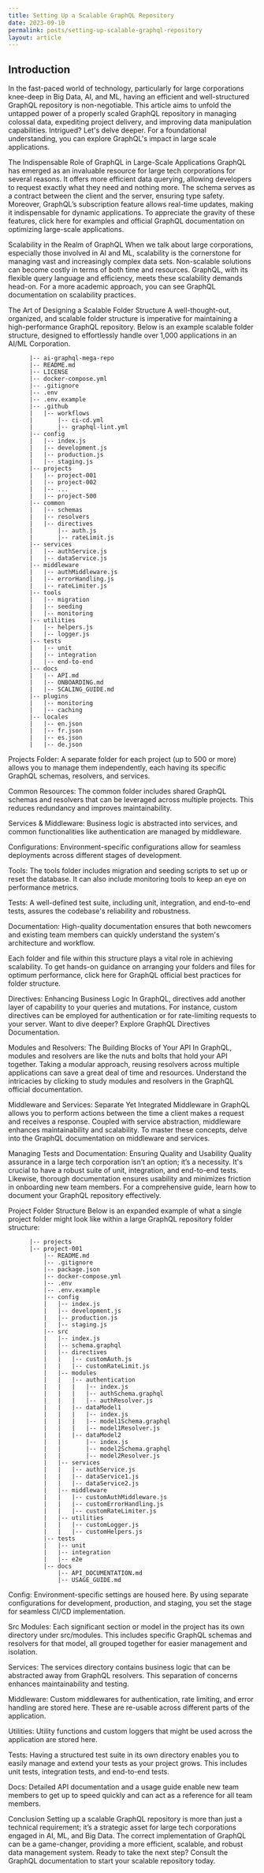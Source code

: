 ```yaml
---
title: Setting Up a Scalable GraphQL Repository
date: 2023-09-10
permalink: posts/setting-up-scalable-graphql-repository
layout: article
---
```


## Introduction

In the fast-paced world of technology, particularly for large corporations knee-deep in Big Data, AI, and ML, having an efficient and well-structured GraphQL repository is non-negotiable. This article aims to unfold the untapped power of a properly scaled GraphQL repository in managing colossal data, expediting project delivery, and improving data manipulation capabilities. Intrigued? Let's delve deeper. For a foundational understanding, you can explore GraphQL's impact in large scale applications.

The Indispensable Role of GraphQL in Large-Scale Applications
GraphQL has emerged as an invaluable resource for large tech corporations for several reasons. It offers more efficient data querying, allowing developers to request exactly what they need and nothing more. The schema serves as a contract between the client and the server, ensuring type safety. Moreover, GraphQL’s subscription feature allows real-time updates, making it indispensable for dynamic applications. To appreciate the gravity of these features, click here for examples and official GraphQL documentation on optimizing large-scale applications.

Scalability in the Realm of GraphQL
When we talk about large corporations, especially those involved in AI and ML, scalability is the cornerstone for managing vast and increasingly complex data sets. Non-scalable solutions can become costly in terms of both time and resources. GraphQL, with its flexible query language and efficiency, meets these scalability demands head-on. For a more academic approach, you can see GraphQL documentation on scalability practices.

The Art of Designing a Scalable Folder Structure
A well-thought-out, organized, and scalable folder structure is imperative for maintaining a high-performance GraphQL repository. Below is an example scalable folder structure, designed to effortlessly handle over 1,000 applications in an AI/ML Corporation.

```
      |-- ai-graphql-mega-repo
      |-- README.md
      |-- LICENSE
      |-- docker-compose.yml
      |-- .gitignore
      |-- .env
      |-- .env.example
      |-- .github
      |   |-- workflows
      |       |-- ci-cd.yml
      |       |-- graphql-lint.yml
      |-- config
      |   |-- index.js
      |   |-- development.js
      |   |-- production.js
      |   |-- staging.js
      |-- projects
      |   |-- project-001
      |   |-- project-002
      |   |-- ...
      |   |-- project-500
      |-- common
      |   |-- schemas
      |   |-- resolvers
      |   |-- directives
      |       |-- auth.js
      |       |-- rateLimit.js
      |-- services
      |   |-- authService.js
      |   |-- dataService.js
      |-- middleware
      |   |-- authMiddleware.js
      |   |-- errorHandling.js
      |   |-- rateLimiter.js
      |-- tools
      |   |-- migration
      |   |-- seeding
      |   |-- monitoring
      |-- utilities
      |   |-- helpers.js
      |   |-- logger.js
      |-- tests
      |   |-- unit
      |   |-- integration
      |   |-- end-to-end
      |-- docs
      |   |-- API.md
      |   |-- ONBOARDING.md
      |   |-- SCALING_GUIDE.md
      |-- plugins
      |   |-- monitoring
      |   |-- caching
      |-- locales
      |   |-- en.json
      |   |-- fr.json
      |   |-- es.json
      |   |-- de.json
```

Projects Folder: A separate folder for each project (up to 500 or more) allows you to manage them independently, each having its specific GraphQL schemas, resolvers, and services.

Common Resources: The common folder includes shared GraphQL schemas and resolvers that can be leveraged across multiple projects. This reduces redundancy and improves maintainability.

Services & Middleware: Business logic is abstracted into services, and common functionalities like authentication are managed by middleware.

Configurations: Environment-specific configurations allow for seamless deployments across different stages of development.

Tools: The tools folder includes migration and seeding scripts to set up or reset the database. It can also include monitoring tools to keep an eye on performance metrics.

Tests: A well-defined test suite, including unit, integration, and end-to-end tests, assures the codebase's reliability and robustness.

Documentation: High-quality documentation ensures that both newcomers and existing team members can quickly understand the system's architecture and workflow.

Each folder and file within this structure plays a vital role in achieving scalability. To get hands-on guidance on arranging your folders and files for optimum performance, click here for GraphQL official best practices for folder structure.

Directives: Enhancing Business Logic
In GraphQL, directives add another layer of capability to your queries and mutations. For instance, custom directives can be employed for authentication or for rate-limiting requests to your server. Want to dive deeper? Explore GraphQL Directives Documentation.

Modules and Resolvers: The Building Blocks of Your API
In GraphQL, modules and resolvers are like the nuts and bolts that hold your API together. Taking a modular approach, reusing resolvers across multiple applications can save a great deal of time and resources. Understand the intricacies by clicking to study modules and resolvers in the GraphQL official documentation.

Middleware and Services: Separate Yet Integrated
Middleware in GraphQL allows you to perform actions between the time a client makes a request and receives a response. Coupled with service abstraction, middleware enhances maintainability and scalability. To master these concepts, delve into the GraphQL documentation on middleware and services.

Managing Tests and Documentation: Ensuring Quality and Usability
Quality assurance in a large tech corporation isn’t an option; it’s a necessity. It's crucial to have a robust suite of unit, integration, and end-to-end tests. Likewise, thorough documentation ensures usability and minimizes friction in onboarding new team members. For a comprehensive guide, learn how to document your GraphQL repository effectively.

Project Folder Structure
Below is an expanded example of what a single project folder might look like within a large GraphQL repository folder structure:

```
      |-- projects
      |-- project-001
          |-- README.md
          |-- .gitignore
          |-- package.json
          |-- docker-compose.yml
          |-- .env
          |-- .env.example
          |-- config
          |   |-- index.js
          |   |-- development.js
          |   |-- production.js
          |   |-- staging.js
          |-- src
          |   |-- index.js
          |   |-- schema.graphql
          |   |-- directives
          |   |   |-- customAuth.js
          |   |   |-- customRateLimit.js
          |   |-- modules
          |   |   |-- authentication
          |   |   |   |-- index.js
          |   |   |   |-- authSchema.graphql
          |   |   |   |-- authResolver.js
          |   |   |-- dataModel1
          |   |   |   |-- index.js
          |   |   |   |-- model1Schema.graphql
          |   |   |   |-- model1Resolver.js
          |   |   |-- dataModel2
          |   |       |-- index.js
          |   |       |-- model2Schema.graphql
          |   |       |-- model2Resolver.js
          |   |-- services
          |   |   |-- authService.js
          |   |   |-- dataService1.js
          |   |   |-- dataService2.js
          |   |-- middleware
          |   |   |-- customAuthMiddleware.js
          |   |   |-- customErrorHandling.js
          |   |   |-- customRateLimiter.js
          |   |-- utilities
          |   |   |-- customLogger.js
          |   |   |-- customHelpers.js
          |-- tests
          |   |-- unit
          |   |-- integration
          |   |-- e2e
          |-- docs
              |-- API_DOCUMENTATION.md
              |-- USAGE_GUIDE.md
```

Config: Environment-specific settings are housed here. By using separate configurations for development, production, and staging, you set the stage for seamless CI/CD implementation.

Src Modules: Each significant section or model in the project has its own directory under src/modules. This includes specific GraphQL schemas and resolvers for that model, all grouped together for easier management and isolation.

Services: The services directory contains business logic that can be abstracted away from GraphQL resolvers. This separation of concerns enhances maintainability and testing.

Middleware: Custom middlewares for authentication, rate limiting, and error handling are stored here. These are re-usable across different parts of the application.

Utilities: Utility functions and custom loggers that might be used across the application are stored here.

Tests: Having a structured test suite in its own directory enables you to easily manage and extend your tests as your project grows. This includes unit tests, integration tests, and end-to-end tests.

Docs: Detailed API documentation and a usage guide enable new team members to get up to speed quickly and can act as a reference for all team members.

Conclusion
Setting up a scalable GraphQL repository is more than just a technical requirement; it’s a strategic asset for large tech corporations engaged in AI, ML, and Big Data. The correct implementation of GraphQL can be a game-changer, providing a more efficient, scalable, and robust data management system. Ready to take the next step? Consult the GraphQL documentation to start your scalable repository today.
